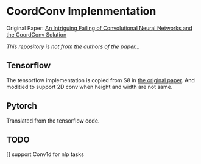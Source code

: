 # CoordConv Implenmentation
Original Paper: [An Intriguing Failing of Convolutional Neural Networks and the CoordConv Solution][original paper]

*This repository is not from the authors of the paper...*

[original paper]: http://arxiv.org/abs/1807.03247

## Tensorflow
The tensorflow implementation is copied from S8 in [the original paper][original paper]. And moditied to support 2D conv when height and width are not same.

## Pytorch
Translated from the tensorflow code.

## TODO
[] support Conv1d for nlp tasks

